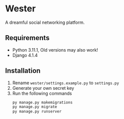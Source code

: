 # Wester
A dreamful social networking platform.

## Requirements
+ Python 3.11.1, Old versions may also work!
+ Django 4.1.4

## Installation
1. Rename `wester/settings.example.py` to `settings.py`
2. Generate your own secret key
3. Run the following commands  
    ```bash
    py manage.py makemigrations
    py manage.py migrate
    py manage.py runserver
    ```